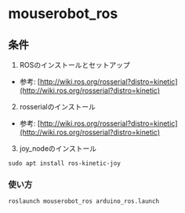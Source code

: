 # mouserobot_ros

## 条件
1. ROSのインストールとセットアップ
* 参考: [http://wiki.ros.org/rosserial?distro=kinetic](http://wiki.ros.org/rosserial?distro=kinetic)

2. rosserialのインストール
* 参考: [http://wiki.ros.org/rosserial?distro=kinetic](http://wiki.ros.org/rosserial?distro=kinetic)

3. joy_nodeのインストール
```
sudo apt install ros-kinetic-joy
```

### 使い方

```
roslaunch mouserobot_ros arduino_ros.launch
```